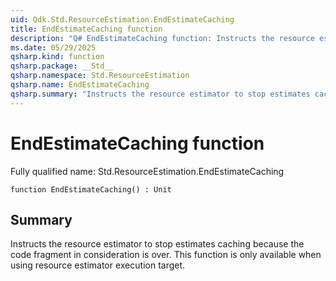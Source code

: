```yaml
---
uid: Qdk.Std.ResourceEstimation.EndEstimateCaching
title: EndEstimateCaching function
description: "Q# EndEstimateCaching function: Instructs the resource estimator to stop estimates caching because the code fragment in consideration is over. This function is only available when using resource estimator execution target."
ms.date: 05/29/2025
qsharp.kind: function
qsharp.package: __Std__
qsharp.namespace: Std.ResourceEstimation
qsharp.name: EndEstimateCaching
qsharp.summary: "Instructs the resource estimator to stop estimates caching because the code fragment in consideration is over. This function is only available when using resource estimator execution target."
---
```


# EndEstimateCaching function

Fully qualified name: Std.ResourceEstimation.EndEstimateCaching

```qsharp
function EndEstimateCaching() : Unit
```

## Summary
Instructs the resource estimator to stop estimates caching
because the code fragment in consideration is over. This function
is only available when using resource estimator execution target.
